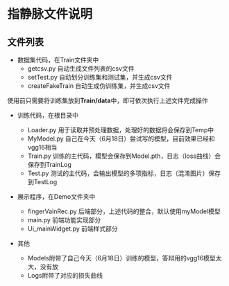 # 指静脉文件说明

## 文件列表

* 数据集代码，在Train文件夹中
  * getcsv.py 自动生成文件列表的csv文件
  * setTest.py 自动划分训练集和测试集，并生成csv文件
  * createFakeTrain 自动生成伪训练集，并生成csv文件

使用前只需要将训练集放到**Train/data**中，即可依次执行上述文件完成操作

* 训练代码，在根目录中
  * Loader.py 用于读取并预处理数据，处理好的数据将会保存到Temp中
  * MyModel.py 自己在今天（6月18日）尝试写的模型，目前效果已经和vgg16相当
  * Train.py 训练的主代码，模型会保存到Model.pth，日志（loss曲线）会保存到TrainLog
  * Test.py 测试的主代码，会输出模型的多项指标，日志（混淆图片）保存到TestLog

* 展示程序，在Demo文件夹中
  * fingerVainRec.py 后端部分，上述代码的整合，默认使用myModel模型
  * main.py 前端功能实现部分
  * Ui_mainWidget.py 前端样式部分

* 其他
  * Models附带了自己今天（6月18日）训练的模型，答辩用的vgg16模型太大，没有放
  * Logs附带了对应的损失曲线
